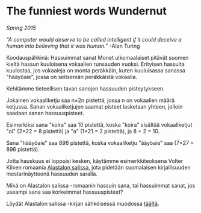 # The funniest words Wundernut

*Spring 2015*

*“A computer would deserve to be called intelligent if it could deceive a human into believing that it was human.”* -Alan Turing

Koodauspähkinä: Hassuimmat sanat
Monet ulkomaalaiset pitävät suomen kieltä hassun kuuloisena vokaalien runsauden vuoksi. Erityisen hassulta kuulostaa, jos vokaaleja on monta peräkkäin, kuten kuuluisassa sanassa "hääyöaie", jossa on seitsemän peräkkäistä vokaalia.

Kehitämme tieteellisen tavan sanojen hassuuden pisteytykseen.

Jokainen vokaaliketju saa n×2n pistettä, jossa n on vokaalien määrä ketjussa. Sanan vokaaliketjujen saamat pisteet lasketaan yhteen, jolloin saadaan sanan hassuuspisteet.

Esimerkiksi sana "koira" saa 10 pistettä, koska "koira" sisältää vokaaliketjut "oi" (2×22 = 8 pistettä) ja "a" (1×21 = 2 pistettä), ja 8 + 2 = 10.

Sana "hääyöaie" saa 896 pistettä, koska vokaaliketju "ääyöaie" saa (7×27 = 896 pistettä).

Jotta hauskuus ei loppuisi kesken, käytämme esimerkkiteoksena Volter Kilven romaania [Alastalon salissa](http://fi.wikipedia.org/wiki/Alastalon_salissa), jota pidetään suomalaisen kirjallisuuden mestarinäytteenä hassuuden saralla.

Mikä on Alastalon salissa -romaanin hassuin sana, tai hassuimmat sanat, jos useampi sana saa korkeimmat hassuuspisteet?

Löydät Alastalon salissa -kirjan sähköisessä muodossa [täältä](https://kirja.elisa.fi/ekirja/alastalon-salissa).